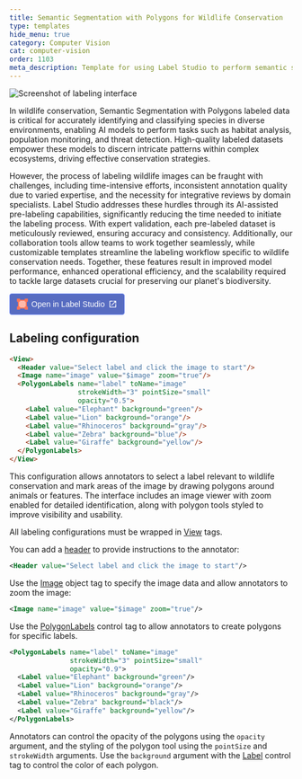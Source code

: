 ```yaml
---
title: Semantic Segmentation with Polygons for Wildlife Conservation
type: templates
hide_menu: true
category: Computer Vision
cat: computer-vision
order: 1103
meta_description: Template for using Label Studio to perform semantic segmentation with polygons.
---
```


![Screenshot of labeling interface](/images/templates-misc/wildlife.png)

In wildlife conservation, Semantic Segmentation with Polygons labeled data is critical for accurately identifying and classifying species in diverse environments, enabling AI models to perform tasks such as habitat analysis, population monitoring, and threat detection. High-quality labeled datasets empower these models to discern intricate patterns within complex ecosystems, driving effective conservation strategies.

However, the process of labeling wildlife images can be fraught with challenges, including time-intensive efforts, inconsistent annotation quality due to varied expertise, and the necessity for integrative reviews by domain specialists. Label Studio addresses these hurdles through its AI-assisted pre-labeling capabilities, significantly reducing the time needed to initiate the labeling process. With expert validation, each pre-labeled dataset is meticulously reviewed, ensuring accuracy and consistency. Additionally, our collaboration tools allow teams to work together seamlessly, while customizable templates streamline the labeling workflow specific to wildlife conservation needs. Together, these features result in improved model performance, enhanced operational efficiency, and the scalability required to tackle large datasets crucial for preserving our planet's biodiversity.

<a href="https://app.humansignal.com/b/NTM4"
  target="_blank" rel="noopener" aria-label="Open in Label Studio" style="all:unset;cursor:pointer;display:inline-flex;align-items:center;justify-content:center;border-radius:4px;border:1px solid rgb(109,135,241);padding:8px 12px;background:rgb(87 108 193);color:white;font-weight:500;font-family:sans-serif;gap:6px;transition:background 0.2s ease;" onmouseover="this.style.background='rgb(97 122 218)'" onmouseout="this.style.background='rgb(87 108 193)'">
  <svg style="width:20px;height:20px" viewBox="0 0 26 26" fill="none"><path fill="#FFBAAA" d="M3.5 4.5h19v18h-19z"/><path fill-rule="evenodd" clip-rule="evenodd" d="M25.7 7.503h-7.087V5.147H7.588V2.792h11.025V.436H25.7v7.067Zm-18.112 0H5.225v10.994H2.863V7.503H.5V.436h7.088v7.067Zm0 18.061v-7.067H.5v7.067h7.088ZM25.7 18.497v7.067h-7.088v-2.356H7.588v-2.355h11.025v-2.356H25.7Zm-2.363 0V7.503h-2.363v10.994h2.363Z" fill="#FF7557"/></svg>
  <span style="font-size:14px">Open in Label Studio</span>
  <svg style="width:16px;height:16px" viewBox="0 0 24 24"><path d="M14,3V5H17.59L7.76,14.83L9.17,16.24L19,6.41V10H21V3M19,19H5V5H12V3H5C3.89,3 3,3.9 3,5V19A2,2 0 0,0 5,21H19A2,2 0 0,0 21,19V12H19V19Z" fill="white"/></svg>
</a>

## Labeling configuration

```html
<View>
  <Header value="Select label and click the image to start"/>
  <Image name="image" value="$image" zoom="true"/>
  <PolygonLabels name="label" toName="image"
                 strokeWidth="3" pointSize="small"
                 opacity="0.5">
    <Label value="Elephant" background="green"/>
    <Label value="Lion" background="orange"/>
    <Label value="Rhinoceros" background="gray"/>
    <Label value="Zebra" background="blue"/>
    <Label value="Giraffe" background="yellow"/>
  </PolygonLabels>
</View>
```

This configuration allows annotators to select a label relevant to wildlife conservation and mark areas of the image by drawing polygons around animals or features. The interface includes an image viewer with zoom enabled for detailed identification, along with polygon tools styled to improve visibility and usability.

All labeling configurations must be wrapped in <a href="https://labelstud.io/tags/view">View</a> tags.

You can add a <a href="https://labelstud.io/tags/header">header</a> to provide instructions to the annotator:

```xml
<Header value="Select label and click the image to start"/>
```

Use the <a href="https://labelstud.io/tags/image">Image</a> object tag to specify the image data and allow annotators to zoom the image:

```xml
<Image name="image" value="$image" zoom="true"/>
```

Use the <a href="https://labelstud.io/tags/polygonlabels">PolygonLabels</a> control tag to allow annotators to create polygons for specific labels. 

```xml
<PolygonLabels name="label" toName="image"
               strokeWidth="3" pointSize="small"
               opacity="0.9">
  <Label value="Elephant" background="green"/>
  <Label value="Lion" background="orange"/>
  <Label value="Rhinoceros" background="gray"/>
  <Label value="Zebra" background="black"/>
  <Label value="Giraffe" background="yellow"/>
</PolygonLabels>
```

Annotators can control the opacity of the polygons using the <code>opacity</code> argument, and the styling of the polygon tool using the <code>pointSize</code> and <code>strokeWidth</code> arguments. Use the <code>background</code> argument with the <a href="https://labelstud.io/tags/label">Label</a> control tag to control the color of each polygon.
